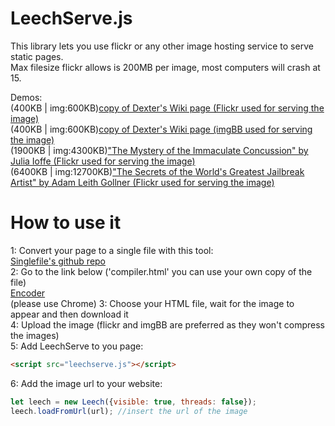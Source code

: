 # LeechServe.js
This library lets you use flickr or any other image hosting service to serve static pages.<br/> Max filesize flickr allows is 200MB per image, most computers will crash at 15.

Demos:<br/>
(400KB | img:600KB)[copy of Dexter's Wiki page (Flickr used for serving the image)](https://gogorikidze.github.io/leechserve/examples/Dexter?serveFrom=flickr)<br/>
(400KB | img:600KB)[copy of Dexter's Wiki page (imgBB used for serving the image)](https://gogorikidze.github.io/leechserve/examples/Dexter?serveFrom=imgBB)<br/>
(1900KB | img:4300KB)["The Mystery of the Immaculate Concussion" by Julia Ioffe (Flickr used for serving the image)](https://gogorikidze.github.io/leechserve/examples/The_Mystery_of_the_Immaculate_Concussion)<br/>
(6400KB | img:12700KB)["The Secrets of the World's Greatest Jailbreak Artist" by Adam Leith Gollner (Flickr used for serving the image)](https://gogorikidze.github.io/leechserve/examples/The_Secrets_of_the_World's_Greatest_Jailbreak_Artist)<br/>


# How to use it
1: Convert your page to a single file with this tool:<br/>
[Singlefile's github repo](https://github.com/gildas-lormeau/SingleFile)<br/>
2: Go to the link below ('compiler.html' you can use your own copy of the file)<br/>
[Encoder](https://gogorikidze.github.io/leechserve/compiler)<br/> (please use Chrome)
3: Choose your HTML file, wait for the image to appear and then download it<br/>
4: Upload the image (flickr and imgBB are preferred as they won't compress the images)<br/>
5: Add LeechServe to you page:<br/>
```html
<script src="leechserve.js"></script>
```
6: Add the image url to your website:
```js
let leech = new Leech({visible: true, threads: false});
leech.loadFromUrl(url); //insert the url of the image
```
